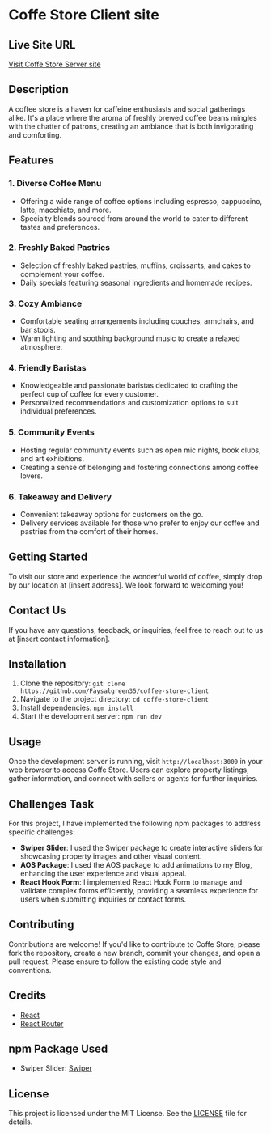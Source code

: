 # Coffe Store Client site

## Live Site URL
[Visit Coffe Store Server site](https://coffee-store-2a449.web.app///)

## Description
A coffee store is a haven for caffeine enthusiasts and social gatherings alike. It's a place where the aroma of freshly brewed coffee beans mingles with the chatter of patrons, creating an ambiance that is both invigorating and comforting.

## Features

### 1. Diverse Coffee Menu
   - Offering a wide range of coffee options including espresso, cappuccino, latte, macchiato, and more.
   - Specialty blends sourced from around the world to cater to different tastes and preferences.

### 2. Freshly Baked Pastries
   - Selection of freshly baked pastries, muffins, croissants, and cakes to complement your coffee.
   - Daily specials featuring seasonal ingredients and homemade recipes.

### 3. Cozy Ambiance
   - Comfortable seating arrangements including couches, armchairs, and bar stools.
   - Warm lighting and soothing background music to create a relaxed atmosphere.

### 4. Friendly Baristas
   - Knowledgeable and passionate baristas dedicated to crafting the perfect cup of coffee for every customer.
   - Personalized recommendations and customization options to suit individual preferences.

### 5. Community Events
   - Hosting regular community events such as open mic nights, book clubs, and art exhibitions.
   - Creating a sense of belonging and fostering connections among coffee lovers.

### 6. Takeaway and Delivery
   - Convenient takeaway options for customers on the go.
   - Delivery services available for those who prefer to enjoy our coffee and pastries from the comfort of their homes.

## Getting Started
To visit our store and experience the wonderful world of coffee, simply drop by our location at [insert address]. We look forward to welcoming you!

## Contact Us
If you have any questions, feedback, or inquiries, feel free to reach out to us at [insert contact information].


## Installation
1. Clone the repository: `git clone https://github.com/Faysalgreen35/coffee-store-client`
2. Navigate to the project directory: `cd coffe-store-client`
3. Install dependencies: `npm install`
4. Start the development server: `npm run dev`

## Usage
Once the development server is running, visit `http://localhost:3000` in your web browser to access Coffe Store. Users can explore property listings, gather information, and connect with sellers or agents for further inquiries.

## Challenges Task
For this project, I have implemented the following npm packages to address specific challenges:
- **Swiper Slider**: I used the Swiper package to create interactive sliders for showcasing property images and other visual content.
- **AOS Package**: I used the AOS package to add animations to my Blog, enhancing the user experience and visual appeal.
- **React Hook Form**: I implemented React Hook Form to manage and validate complex forms efficiently, providing a seamless experience for users when submitting inquiries or contact forms.


## Contributing
Contributions are welcome! If you'd like to contribute to Coffe Store, please fork the repository, create a new branch, commit your changes, and open a pull request. Please ensure to follow the existing code style and conventions.

## Credits
- [React](https://reactjs.org/)
- [React Router](https://reactrouter.com/)


## npm Package Used
- Swiper Slider: [Swiper](https://swiperjs.com/)

## License
This project is licensed under the MIT License. See the [LICENSE](LICENSE) file for details.
